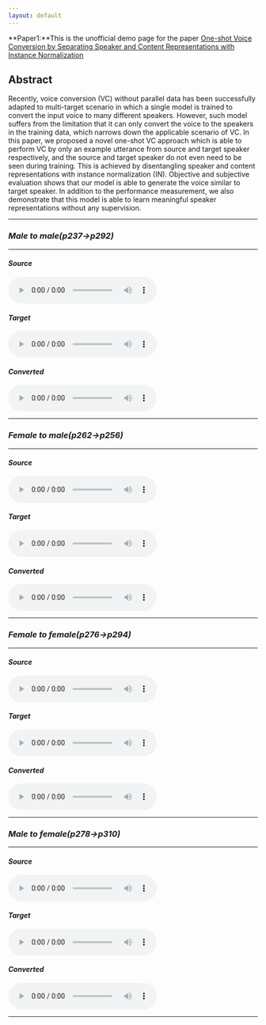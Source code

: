 ```yaml
---
layout: default
---
```

**Paper1:**This is the unofficial demo page for the paper [One-shot Voice Conversion by Separating Speaker and Content Representations with Instance Normalization](https://arxiv.org/abs/1904.05742)
## Abstract
Recently, voice conversion (VC) without parallel data has been successfully adapted to multi-target scenario in which a single model is trained to convert the input voice to many different speakers. 
However, such model suffers from the limitation that it can only convert the voice to the speakers in the training data, which narrows down the applicable scenario of VC. 
In this paper, we proposed a novel one-shot VC approach which is able to perform VC by only an example utterance from source and target speaker respectively, and the source and target speaker do not even need to be seen during training. 
This is achieved by disentangling speaker and content representations with instance normalization (IN).
Objective and subjective evaluation shows that our model is able to generate the voice similar to target speaker.
In addition to the performance measurement, we also demonstrate that this model is able to learn meaningful speaker representations without any supervision. 
- - -
### *Male to male(p237->p292)*
- - -
#### *Source*
<audio src="p237_001.wav" controls preload></audio>
#### *Target*
<audio src="res/demo/p237_p292_M_M/p237_018_p292_155_tar.wav" controls preload></audio>
#### *Converted*
<audio src="p237_1_p292.wav" controls preload></audio>
- - -
### *Female to male(p262->p256)*
- - -
#### *Source*
<audio src="res/demo/p262_p256_F_M/p262_027_p256_150_src.wav" controls preload></audio>
#### *Target*
<audio src="res/demo/p262_p256_F_M/p262_027_p256_150_tar.wav" controls preload></audio>
#### *Converted*
<audio src="res/demo/p262_p256_F_M/p262_027_p256_150_con.wav" controls preload></audio>
- - -
### *Female to female(p276->p294)*
- - -
#### *Source*
<audio src="res/demo/p276_p294_F_F/p276_064_p294_069_src.wav" controls preload></audio>
#### *Target*
<audio src="res/demo/p276_p294_F_F/p276_064_p294_069_tar.wav" controls preload></audio>
#### *Converted*
<audio src="res/demo/p276_p294_F_F/p276_064_p294_069_con.wav" controls preload></audio>
- - -
### *Male to female(p278->p310)*
- - -
#### *Source*
<audio src="res/demo/p278_p310_M_F/p278_047_p310_324_src.wav" controls preload></audio>
#### *Target*
<audio src="res/demo/p278_p310_M_F/p278_047_p310_324_tar.wav" controls preload></audio>
#### *Converted*
<audio src="res/demo/p278_p310_M_F/p278_047_p310_324_con.wav" controls preload></audio>
- - -
